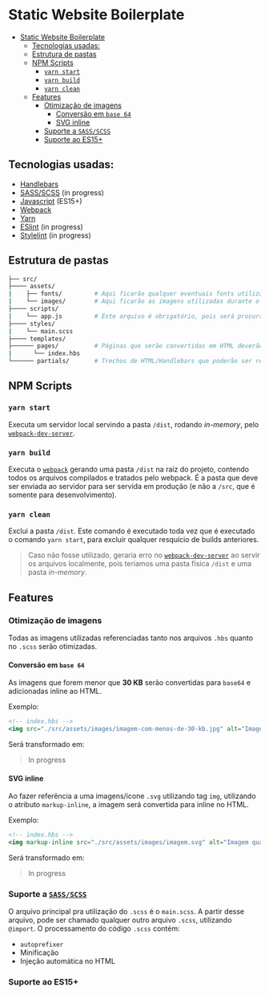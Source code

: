 # Static Website Boilerplate

- [Static Website Boilerplate](#static-website-boilerplate)
  - [Tecnologias usadas:](#tecnologias-usadas)
  - [Estrutura de pastas](#estrutura-de-pastas)
  - [NPM Scripts](#npm-scripts)
    - [`yarn start`](#yarn-start)
    - [`yarn build`](#yarn-build)
    - [`yarn clean`](#yarn-clean)
  - [Features](#features)
    - [Otimização de imagens](#otimiza%c3%a7%c3%a3o-de-imagens)
      - [Conversão em `base 64`](#convers%c3%a3o-em-base-64)
      - [SVG inline](#svg-inline)
    - [Suporte a `SASS/SCSS`](#suporte-a-sassscss)
    - [Suporte ao ES15+](#suporte-ao-es15)

## Tecnologias usadas:

-   [Handlebars](https://handlebarsjs.com/)
-   [SASS/SCSS](https://sass-lang.com/) (in progress)
-   [Javascript](https://developer.mozilla.org/en-US/docs/Web/JavaScript/Reference) (ES15+)
-   [Webpack](https://github.com/webpack/webpack)
-   [Yarn](https://yarnpkg.com/en/)
-   [ESlint](https://eslint.org/) (in progress)
-   [Stylelint](https://stylelint.io/) (in progress)

## Estrutura de pastas

```bash
├── src/
├──── assets/
|    ├── fonts/         # Aqui ficarão qualquer eventuais fonts utilizadas
|    └── images/        # Aqui ficarão as imagens utilizadas durante o desenvolvimento
├──── scripts/
|    └── app.js         # Este arquivo é obrigatório, pois será procurado pelo webpack
├──── styles/
|    └── main.scss
├──── templates/
├────── pages/          # Páginas que serão convertidas em HTML deverão ser adicionadas nesta pasta
|      └── index.hbs
└────── partials/       # Trechos de HTML/Handlebars que poderão ser reutilizados
```

## NPM Scripts

### `yarn start`

Executa um servidor local servindo a pasta `/dist`, rodando _in-memory_, pelo [`webpack-dev-server`](https://github.com/webpack/webpack-dev-server).

### `yarn build`

Executa o [`webpack`](https://github.com/webpack/webpack) gerando uma pasta `/dist` na raíz do projeto, contendo todos os arquivos compilados e tratados pelo webpack. É a pasta que deve ser enviada ao servidor para ser servida em produção (e não a `/src`, que é somente para desenvolvimento).

### `yarn clean`

Exclui a pasta `/dist`. Este comando é executado toda vez que é executado o comando `yarn start`, para excluir qualquer resquício de builds anteriores.

> Caso não fosse utilizado, geraria erro no [`webpack-dev-server`](https://github.com/webpack/webpack-dev-server) ao servir os arquivos localmente, pois teríamos uma pasta física `/dist` e uma pasta _in-memory_.

## Features

### Otimização de imagens

Todas as imagens utilizadas referenciadas tanto nos arquivos `.hbs` quanto no `.scss` serão otimizadas.

#### Conversão em `base 64`

As imagens que forem menor que **30 KB** serão convertidas para `base64` e adicionadas inline ao HTML.

Exemplo:

```hbs
<!-- index.hbs -->
<img src="./src/assets/images/imagem-com-menos-de-30-kb.jpg" alt="Imagem menor que 30 kb">
```

Será transformado em:

> In progress

#### SVG inline

Ao fazer referência a uma imagens/ícone `.svg` utilizando tag `img`, utilizando o atributo `markup-inline`, a imagem será convertida para inline no HTML.

Exemplo:

```hbs
<!-- index.hbs -->
<img markup-inline src="./src/assets/images/imagem.svg" alt="Imagem qualquer SVG">
```

Será transformado em:

> In progress

### Suporte a [`SASS/SCSS`](https://sass-lang.com/)

O arquivo principal pra utilização do `.scss` é o `main.scss`. A partir desse arquivo, pode ser chamado qualquer outro arquivo `.scss`, utilizando `@import`. O processamento do código `.scss` contém:

-   `autoprefixer`
-   Minificação
-   Injeção automática no HTML

### Suporte ao ES15+
